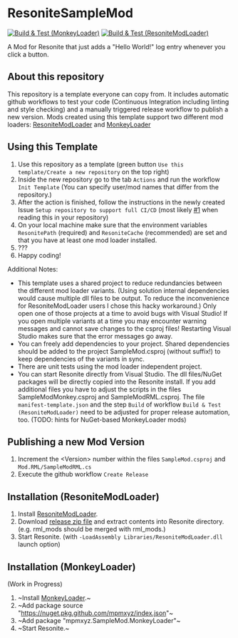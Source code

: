 # ResoniteSampleMod
[![Build & Test (MonkeyLoader)](https://github.com/mpmxyz/ResoniteSampleMod/actions/workflows/build-monkey.yml/badge.svg?branch=main)](https://github.com/mpmxyz/ResoniteSampleMod/actions/workflows/build-monkey.yml)
[![Build & Test (ResoniteModLoader)](https://github.com/mpmxyz/ResoniteSampleMod/actions/workflows/build-rml.yml/badge.svg?branch=main)](https://github.com/mpmxyz/ResoniteSampleMod/actions/workflows/build-rml.yml)

A Mod for Resonite that just adds a "Hello World!" log entry whenever you click a button.

## About this repository

This repository is a template everyone can copy from.
It includes automatic github workflows to test your code (Continuous Integration including linting and style checking) and a manually triggered release workflow to publish a new version.
Mods created using this template support two different mod loaders: [ResoniteModLoader](https://github.com/resonite-modding-group/ResoniteModLoader) and [MonkeyLoader](https://github.com/Banane9/MonkeyLoader)

## Using this Template
1. Use this repository as a template (green button ```Use this template/Create a new repository``` on the top right)
2. Inside the new repository go to the tab ```Actions``` and run the workflow ```Init Template``` (You can specify user/mod names that differ from the repository.)
3. After the action is finished, follow the instructions in the newly created Issue ```Setup repository to support full CI/CD```
   (most likely [#1](https://github.com/mpmxyz/ResoniteSampleMod/issues/1) when reading this in your repository)
5. On your local machine make sure that the environment variables ```ResonitePath``` (required) and ```ResoniteCache``` (recommended) are set and that you have at least one mod loader installed.
6. ???
7. Happy coding!

Additional Notes:
- This template uses a shared project to reduce redundancies between the different mod loader variants.
  (Using solution internal dependencies would cause multiple dll files to be output. To reduce the inconvenience for ResoniteModLoader users I chose this hacky workaround.)
  Only open one of those projects at a time to avoid bugs with Visual Studio!
  If you open multiple variants at a time you may encounter warning messages and cannot save changes to the csproj files!
  Restarting Visual Studio makes sure that the error messages go away.
- You can freely add dependencies to your project. Shared dependencies should be added to the project SampleMod.csproj (without suffix!) to keep dependencies of the variants in sync.
- There are unit tests using the mod loader independent project.
- You can start Resonite directly from Visual Studio. The dll files/NuGet packages will be directly copied into the Resonite install.
  If you add additional files you have to adjust the scripts in the files SampleModMonkey.csproj and SampleModRML.csproj.
  The file ```manifest-template.json``` and the step ```Build``` of workflow ```Build & Test (ResoniteModLoader)``` need to be adjusted for proper release automation, too.
  (TODO: hints for NuGet-based MonkeyLoader mods)

## Publishing a new Mod Version
1. Increment the &lt;Version&gt; number within the files ```SampleMod.csproj``` and ```Mod.RML/SampleModRML.cs```
2. Execute the github workflow ```Create Release```

## Installation (ResoniteModLoader)
1. Install [ResoniteModLoader](https://github.com/resonite-modding-group/ResoniteModLoader).
2. Download [release zip file](https://github.com/mpmxyz/ResoniteSampleMod/releases/latest/download/SampleMod-ResoniteModLoader.zip) and extract contents into Resonite directory. (e.g. rml_mods should be merged with rml_mods.)
3. Start Resonite. (with ```-LoadAssembly Libraries/ResoniteModLoader.dll``` launch option)

## Installation (MonkeyLoader)
(Work in Progress)
1. ~Install [MonkeyLoader](https://github.com/Banane9/MonkeyLoader).~
2. ~Add package source "https://nuget.pkg.github.com/mpmxyz/index.json"~
3. ~Add package "mpmxyz.SampleMod.MonkeyLoader"~
4. ~Start Resonite.~
